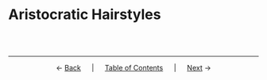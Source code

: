 # Aristocratic Hairstyles



<br><br>

---
<p align="center">
← <a href="../emperor-hairstyles/physical-representations-of-emperors.md">Back</a> &emsp; | &emsp; <a href="../readme.md">Table of Contents</a> &emsp; | &emsp; <a href="male-aristocratic-hairstyles.md">Next</a> →
</p>